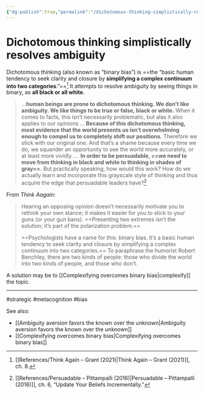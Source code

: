```yaml
---
{"dg-publish":true,"permalink":"/dichotomous-thinking-simplistically-resolves-ambiguity/"}
---
```


# Dichotomous thinking simplistically resolves ambiguity

Dichotomous thinking (also known as “binary bias”) is ==the “basic human tendency to seek clarity and closure by **simplifying a complex continuum into two categories**.”==[^1] It attempts to resolve ambiguity by seeing things in binary, as **all black or all white**.

> ...**human beings are prone to dichotomous thinking. We don’t like ambiguity. We like things to be true or false, black or white.** When it comes to facts, this isn’t necessarily problematic, but alas it also applies to our opinions … **Because of this dichotomous thinking, most evidence that the world presents us isn’t overwhelming enough to compel us to completely shift our positions.** Therefore we stick with our original one. And that’s a shame because every time we do, we squander an opportunity to see the world more accurately, or at least more vividly.
> …
> **In order to be persuadable, ==we need to move from thinking in black and white to thinking in shades of gray==.** But practically speaking, how would this work? How do we actually learn and incorporate this grayscale style of thinking and thus acquire the edge that persuadable leaders have?[^2]

From *Think Aagain*:

> Hearing an opposing opinion doesn’t necessarily motivate you to rethink your own stance; it makes it easier for you to stick to your guns (or your gun bans). ==Presenting two extremes isn’t the solution; it’s part of the polarization problem.==
> 
> ==Psychologists have a name for this: binary bias. It’s a basic human tendency to seek clarity and closure by simplifying a complex continuum into two categories.== To paraphrase the humorist Robert Benchley, there are two kinds of people: those who divide the world into two kinds of people, and those who don’t.

A solution may be to [[Complexifying overcomes binary bias\|complexify]] the topic.

---
#strategic #metacognition #bias 

See also:
- [[Ambiguity aversion favors the known over the unknown\|Ambiguity aversion favors the known over the unknown]]
- [[Complexifying overcomes binary bias\|Complexifying overcomes binary bias]]

[^1]: [[References/Think Again – Grant (2021)\|Think Again – Grant (2021)]], ch. 8.
[^2]: [[References/Persuadable – Pittampalli (2016)\|Persuadable – Pittampalli (2016)]], ch. 6, “Update Your Beliefs Incrementally.”